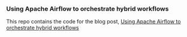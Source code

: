 ### Using Apache Airflow to orchestrate hybrid workflows

This repo contains the code for the blog post, [Using Apache Airflow to orchestrate hybrid workflows
]()

